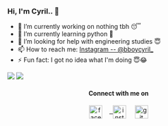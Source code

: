 ### Hi, I'm Cyril.. 👋


- 🔭 I’m currently working on nothing tbh 😴
- 🌱 I’m currently learning python 🐍
- 🤔 I’m looking for help with engineering studies 😇
- 📫 How to reach me: <a href="https://instagram.com/bboycyril_/">Instagram -- @bboycyril_</a> 
- ⚡ Fun fact: I got no idea what I'm doing 😇😂


<img src="https://github-readme-stats.vercel.app/api?username=cyril1010">

<img src="https://github-readme-stats.vercel.app/api/top-langs/?username=cyril1010&amp;">


<h4 align="center">Connect with me on</h4>
<p align="center">
<a href="https://fb.com/c70258" target="blank"><img align="center" src="https://cdn.jsdelivr.net/npm/simple-icons@3.0.1/icons/facebook.svg" alt="facebook" height="30" width="30" /></a> &nbsp;&nbsp;
<a href="https://instagram.com/bboycyril_/" target="blank"> &nbsp <img align="center" src="https://cdn.jsdelivr.net/npm/simple-icons@3.0.1/icons/instagram.svg" alt="instagram" height="30" width="30" /></a> &nbsp;&nbsp;&nbsp;
<a href="https://github.com/cyril1010/" target="blank"><img align="center" src="https://cdn.jsdelivr.net/npm/simple-icons@3.0.1/icons/github.svg" alt="git" height="30" width="30" /></a>

